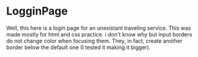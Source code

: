 # LogginPage

Well, this here is a login page for an unexistant traveling service. This was made mostly for html and css practice. i don't know why but input borders do not change color when focusing them. They, in fact, create another border below the default one (I tested it making it bigger).
